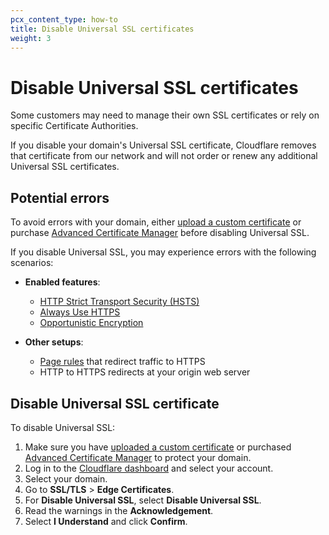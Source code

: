 ```yaml
---
pcx_content_type: how-to
title: Disable Universal SSL certificates
weight: 3
---
```


# Disable Universal SSL certificates

Some customers may need to manage their own SSL certificates or rely on specific Certificate Authorities.

If you disable your domain's Universal SSL certificate, Cloudflare removes that certificate from our network and will not order or renew any additional Universal SSL certificates.

## Potential errors

To avoid errors with your domain, either [upload a custom certificate](/ssl/edge-certificates/custom-certificates/) or purchase [Advanced Certificate Manager](/ssl/edge-certificates/advanced-certificate-manager/) before disabling Universal SSL.

If you disable Universal SSL, you may experience errors with the following scenarios:

- **Enabled features**:

  - [HTTP Strict Transport Security (HSTS)](/ssl/edge-certificates/additional-options/http-strict-transport-security/)
  - [Always Use HTTPS](/ssl/edge-certificates/additional-options/always-use-https/)
  - [Opportunistic Encryption](/ssl/edge-certificates/additional-options/opportunistic-encryption/)

- **Other setups**:

  - [Page rules](https://support.cloudflare.com/hc/articles/218411427) that redirect traffic to HTTPS
  - HTTP to HTTPS redirects at your origin web server

## Disable Universal SSL certificate

To disable Universal SSL:

1.  Make sure you have [uploaded a custom certificate](/ssl/edge-certificates/custom-certificates/) or purchased [Advanced Certificate Manager](/ssl/edge-certificates/advanced-certificate-manager/) to protect your domain.
2.  Log in to the [Cloudflare dashboard](https://dash.cloudflare.com/login) and select your account.
3.  Select your domain.
4.  Go to **SSL/TLS** > **Edge Certificates**.
5.  For **Disable Universal SSL**, select **Disable Universal SSL**.
6.  Read the warnings in the **Acknowledgement**.
7.  Select **I Understand** and click **Confirm**.
